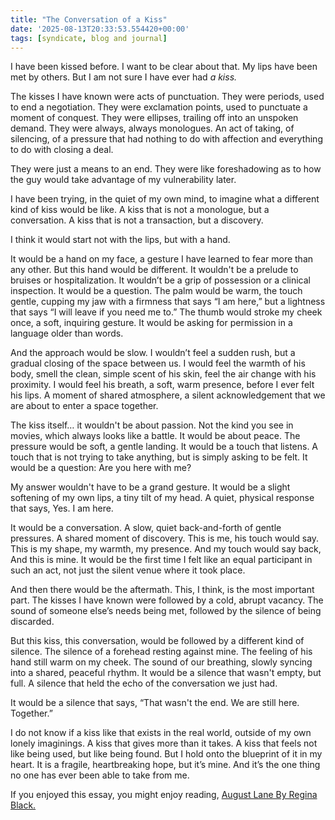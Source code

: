 ```yaml
---
title: "The Conversation of a Kiss"
date: '2025-08-13T20:33:53.554420+00:00'
tags: [syndicate, blog and journal]
---
```


I have been kissed before. I want to be clear about that. My lips have been met by others. But I am not sure I have ever had *a kiss.*

The kisses I have known were acts of punctuation. They were periods, used to end a negotiation. They were exclamation points, used to punctuate a moment of conquest. They were ellipses, trailing off into an unspoken demand. They were always, always monologues. An act of taking, of silencing, of a pressure that had nothing to do with affection and everything to do with closing a deal.

They were just a means to an end. They were like foreshadowing as to how the guy would take advantage of my vulnerability  later.

I have been trying, in the quiet of my own mind, to imagine what a different kind of kiss would be like. A kiss that is not a monologue, but a conversation. A kiss that is not a transaction, but a discovery.

I think it would start not with the lips, but with a hand.

It would be a hand on my face, a gesture I have learned to fear more than any other. But this hand would be different. It wouldn't be a prelude to bruises or hospitalization. It wouldn’t be a grip of possession or a clinical inspection. It would be a question. The palm would be warm, the touch gentle, cupping my jaw with a firmness that says “I am here,” but a lightness that says “I will leave if you need me to.” The thumb would stroke my cheek once, a soft, inquiring gesture. It would be asking for permission in a language older than words.

And the approach would be slow. I wouldn’t feel a sudden rush, but a gradual closing of the space between us. I would feel the warmth of his body, smell the clean, simple scent of his skin, feel the air change with his proximity. I would feel his breath, a soft, warm presence, before I ever felt his lips. A moment of shared atmosphere, a silent acknowledgement that we are about to enter a space together.

The kiss itself… it wouldn't be about passion. Not the kind you see in movies, which always looks like a battle. It would be about peace. The pressure would be soft, a gentle landing. It would be a touch that listens. A touch that is not trying to take anything, but is simply asking to be felt. It would be a question: Are you here with me?

My answer wouldn't have to be a grand gesture. It would be a slight softening of my own lips, a tiny tilt of my head. A quiet, physical response that says, Yes. I am here.

It would be a conversation. A slow, quiet back-and-forth of gentle pressures. A shared moment of discovery. This is me, his touch would say. This is my shape, my warmth, my presence. And my touch would say back, And this is mine. It would be the first time I felt like an equal participant in such an act, not just the silent venue where it took place.

And then there would be the aftermath. This, I think, is the most important part. The kisses I have known were followed by a cold, abrupt vacancy. The sound of someone else’s needs being met, followed by the silence of being discarded.

But this kiss, this conversation, would be followed by a different kind of silence. The silence of a forehead resting against mine. The feeling of his hand still warm on my cheek. The sound of our breathing, slowly syncing into a shared, peaceful rhythm. It would be a silence that wasn't empty, but full. A silence that held the echo of the conversation we just had.

It would be a silence that says, “That wasn't the end. We are still here. Together.”

I do not know if a kiss like that exists in the real world, outside of my own lonely imaginings. A kiss that gives more than it takes. A kiss that feels not like being used, but like being found. But I hold onto the blueprint of it in my heart. It is a fragile, heartbreaking hope, but it’s mine. And it’s the one thing no one has ever been able to take from me.

If you enjoyed this essay, you might enjoy reading, [August Lane By Regina Black.](https://www.hachettebookgroup.com/titles/regina-black/august-lane/9781538767528/?lens=grand-central-publishing&utm_source=newsletter&utm_medium=email&utm_campaign=name_life_update_and_im_a_cover_girl&utm_term=2025-08-13)
